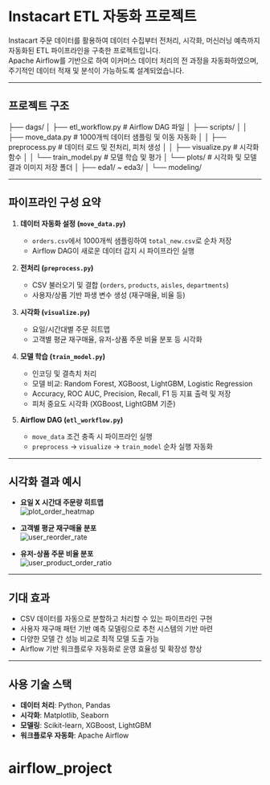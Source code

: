 # Instacart ETL 자동화 프로젝트

Instacart 주문 데이터를 활용하여 데이터 수집부터 전처리, 시각화, 머신러닝 예측까지 자동화된 ETL 파이프라인을 구축한 프로젝트입니다.  
Apache Airflow를 기반으로 하여 이커머스 데이터 처리의 전 과정을 자동화하였으며, 주기적인 데이터 적재 및 분석이 가능하도록 설계되었습니다.

---

## 프로젝트 구조
├── dags/
│ ├── etl_workflow.py # Airflow DAG 파일
│ ├── scripts/
│ │ ├── move_data.py # 1000개씩 데이터 샘플링 및 이동 자동화
│ │ ├── preprocess.py # 데이터 로드 및 전처리, 피처 생성
│ │ ├── visualize.py # 시각화 함수
│ │ └── train_model.py # 모델 학습 및 평가
│ └── plots/ # 시각화 및 모델 결과 이미지 저장 폴더
│ ├── eda1/ ~ eda3/
│ └── modeling/

---

## 파이프라인 구성 요약

1. **데이터 자동화 설정 (`move_data.py`)**  
   - `orders.csv`에서 1000개씩 샘플링하여 `total_new.csv`로 순차 저장  
   - Airflow DAG이 새로운 데이터 감지 시 파이프라인 실행

2. **전처리 (`preprocess.py`)**  
   - CSV 불러오기 및 결합 (`orders`, `products`, `aisles`, `departments`)  
   - 사용자/상품 기반 파생 변수 생성 (재구매율, 비율 등)

3. **시각화 (`visualize.py`)**  
   - 요일/시간대별 주문 히트맵  
   - 고객별 평균 재구매율, 유저-상품 주문 비율 분포 등 시각화

4. **모델 학습 (`train_model.py`)**  
   - 인코딩 및 결측치 처리  
   - 모델 비교: Random Forest, XGBoost, LightGBM, Logistic Regression  
   - Accuracy, ROC AUC, Precision, Recall, F1 등 지표 출력 및 저장  
   - 피처 중요도 시각화 (XGBoost, LightGBM 기준)

5. **Airflow DAG (`etl_workflow.py`)**  
   - `move_data` 조건 충족 시 파이프라인 실행  
   - `preprocess` → `visualize` → `train_model` 순차 실행 자동화

---

## 시각화 결과 예시
- **요일 X 시간대 주문량 히트맵**  
  ![plot_order_heatmap](plots/order_heatmap.png)

- **고객별 평균 재구매율 분포**  
  ![user_reorder_rate](plots/user_reorder_rate.png)

- **유저-상품 주문 비율 분포**  
  ![user_product_order_ratio](plots/user_product_order_ratio.png)

---

## 기대 효과

- CSV 데이터를 자동으로 분할하고 처리할 수 있는 파이프라인 구현  
- 사용자 재구매 패턴 기반 예측 모델링으로 추천 시스템의 기반 마련  
- 다양한 모델 간 성능 비교로 최적 모델 도출 가능  
- Airflow 기반 워크플로우 자동화로 운영 효율성 및 확장성 향상
---

## 사용 기술 스택
- **데이터 처리**: Python, Pandas  
- **시각화**: Matplotlib, Seaborn  
- **모델링**: Scikit-learn, XGBoost, LightGBM  
- **워크플로우 자동화**: Apache Airflow  
# airflow_project
